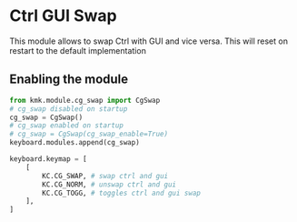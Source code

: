 # Ctrl GUI Swap
This module allows to swap Ctrl with GUI and vice versa. This will reset on restart to the default implementation

## Enabling the module
```python
from kmk.module.cg_swap import CgSwap
# cg_swap disabled on startup
cg_swap = CgSwap()
# cg_swap enabled on startup
# cg_swap = CgSwap(cg_swap_enable=True)
keyboard.modules.append(cg_swap)

keyboard.keymap = [
	[
        KC.CG_SWAP, # swap ctrl and gui
        KC.CG_NORM, # unswap ctrl and gui
        KC.CG_TOGG, # toggles ctrl and gui swap
    ],
]
```

